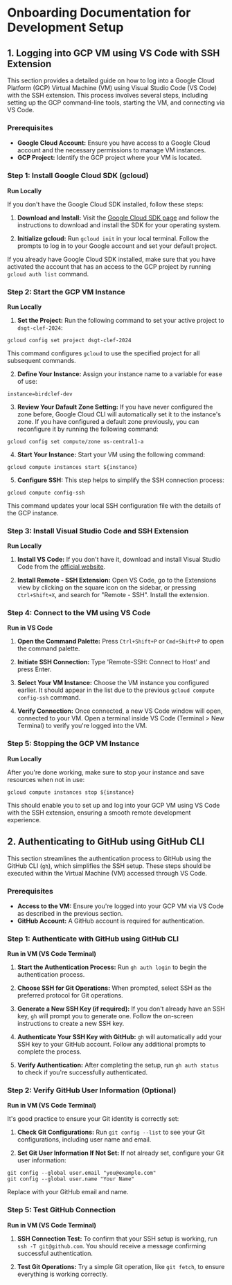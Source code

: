 # Onboarding Documentation for Development Setup

## 1. Logging into GCP VM using VS Code with SSH Extension

This section provides a detailed guide on how to log into a Google Cloud Platform (GCP) Virtual Machine (VM) using Visual Studio Code (VS Code) with the SSH extension. This process involves several steps, including setting up the GCP command-line tools, starting the VM, and connecting via VS Code.

### Prerequisites

- **Google Cloud Account:** Ensure you have access to a Google Cloud account and the necessary permissions to manage VM instances.
- **GCP Project:** Identify the GCP project where your VM is located.

### Step 1: Install Google Cloud SDK (gcloud)

**Run Locally**

If you don't have the Google Cloud SDK installed, follow these steps:

1. **Download and Install:** Visit the [Google Cloud SDK page](https://cloud.google.com/sdk/docs/install-sdk) and follow the instructions to download and install the SDK for your operating system.

2. **Initialize gcloud:** Run `gcloud init` in your local terminal. Follow the prompts to log in to your Google account and set your default project.

If you already have Google Cloud SDK installed, make sure that you have activated the account that has an access to the GCP project by running `gcloud auth list` command.


### Step 2: Start the GCP VM Instance

**Run Locally**

1. **Set the Project:** Run the following command to set your active project to `dsgt-clef-2024`:
```
gcloud config set project dsgt-clef-2024
```

This command configures `gcloud` to use the specified project for all subsequent commands.

2. **Define Your Instance:** Assign your instance name to a variable for ease of use:
```
instance=birdclef-dev
```

3. **Review Your Dafault Zone Setting:** If you have never configured the zone before, Google Cloud CLI will automatically set it to the instance's zone. If you have configured a default zone previously, you can reconfigure it by running the following command: 
```
gcloud config set compute/zone us-central1-a
```

4. **Start Your Instance:** Start your VM using the following command:
```
gcloud compute instances start ${instance}
```

5. **Configure SSH:** This step helps to simplify the SSH connection process:
```
gcloud compute config-ssh
```

This command updates your local SSH configuration file with the details of the GCP instance.


### Step 3: Install Visual Studio Code and SSH Extension

**Run Locally**

1. **Install VS Code:** If you don't have it, download and install Visual Studio Code from the [official website](https://code.visualstudio.com/download).

2. **Install Remote - SSH Extension:** Open VS Code, go to the Extensions view by clicking on the square icon on the sidebar, or pressing `Ctrl+Shift+X`, and search for "Remote - SSH". Install the extension.

### Step 4: Connect to the VM using VS Code

**Run in VS Code**

1. **Open the Command Palette:** Press `Ctrl+Shift+P` or `Cmd+Shift+P` to open the command palette.

2. **Initiate SSH Connection:** Type 'Remote-SSH: Connect to Host' and press Enter.

3. **Select Your VM Instance:** Choose the VM instance you configured earlier. It should appear in the list due to the previous `gcloud compute config-ssh` command.

4. **Verify Connection:** Once connected, a new VS Code window will open, connected to your VM. Open a terminal inside VS Code (Terminal > New Terminal) to verify you're logged into the VM.

### Step 5: Stopping the GCP VM Instance

**Run Locally**

After you're done working, make sure to stop your instance and save resources when not in use:
```
gcloud compute instances stop ${instance}
```

This should enable you to set up and log into your GCP VM using VS Code with the SSH extension, ensuring a smooth remote development experience.

## 2. Authenticating to GitHub using GitHub CLI

This section streamlines the authentication process to GitHub using the GitHub CLI (`gh`), which simplifies the SSH setup. These steps should be executed within the Virtual Machine (VM) accessed through VS Code.

### Prerequisites

- **Access to the VM:** Ensure you're logged into your GCP VM via VS Code as described in the previous section.
- **GitHub Account:** A GitHub account is required for authentication.

### Step 1: Authenticate with GitHub using GitHub CLI

**Run in VM (VS Code Terminal)**

1. **Start the Authentication Process:** Run `gh auth login` to begin the authentication process.

2. **Choose SSH for Git Operations:** When prompted, select SSH as the preferred protocol for Git operations.

3. **Generate a New SSH Key (if required):** If you don't already have an SSH key, `gh` will prompt you to generate one. Follow the on-screen instructions to create a new SSH key.

4. **Authenticate Your SSH Key with GitHub:** `gh` will automatically add your SSH key to your GitHub account. Follow any additional prompts to complete the process.

5. **Verify Authentication:** After completing the setup, run `gh auth status` to check if you're successfully authenticated.

### Step 2: Verify GitHub User Information (Optional)

**Run in VM (VS Code Terminal)**

It's good practice to ensure your Git identity is correctly set:

1. **Check Git Configurations:** Run `git config --list` to see your Git configurations, including user name and email.

2. **Set Git User Information If Not Set:** If not already set, configure your Git user information:

```
git config --global user.email "you@example.com"
git config --global user.name "Your Name"
```
Replace with your GitHub email and name.

### Step 5: Test GitHub Connection

**Run in VM (VS Code Terminal)**

1. **SSH Connection Test:** To confirm that your SSH setup is working, run `ssh -T git@github.com`. You should receive a message confirming successful authentication.

2. **Test Git Operations:** Try a simple Git operation, like `git fetch`, to ensure everything is working correctly.


<!--
## 2. Authenticating into GitHub Using a New SSH Key

This section focuses on setting up SSH-based authentication for GitHub. It includes steps to generate a new SSH key, add it to your GitHub account, and verify if this setup is already correctly done. These steps are to be executed within the Virtual Machine (VM) accessed through VS Code.

### Prerequisites

- **Access to the VM:** Ensure you've successfully logged into your GCP VM using VS Code as outlined in the previous section.
- **GitHub Account:** You should have a GitHub account where you can add the SSH key.

### Step 1: Check Existing SSH Keys in the VM

**Run in VM (VS Code Terminal)**

Before generating a new SSH key, check if you already have an existing SSH key in the VM:

1. **List SSH Keys:** Run `ls -al ~/.ssh` to list all files in your `.ssh` directory. Look for files named `id_rsa.pub` or `id_ed25519.pub`. These are public SSH keys.
2. **Skip Key Generation If Exists:** If such a file exists and you prefer to use it, skip to Step 3. Otherwise, proceed to generate a new key.

### Step 2: Generate a New SSH Key

**Run in VM (VS Code Terminal)**

If you don't have an existing SSH key or wish to create a new one:

1. **Generate SSH Key:** Run `ssh-keygen -t rsa -b 4096 -C "your_email@example.com"`, replacing `your_email@example.com` with your GitHub email. Press Enter to accept the default file location.
2. **Set a Secure Passphrase:** When prompted, enter a secure passphrase for the key.

### Step 3: Add the SSH Key to Your GitHub Account

**Run in VM (VS Code Terminal)**

1. **Copy the SSH Key:** Run `cat ~/.ssh/id_rsa.pub` (or `id_ed25519.pub` if you used `Ed25519`) to display your public key. Copy this key to your clipboard.
2. **Add Key to GitHub:** Go to your GitHub account settings, navigate to "SSH and GPG keys", and click on "New SSH key". Paste your key here and save it.

### Step 4: Verify SSH Connection to GitHub

**Run in VM (VS Code Terminal)**

To ensure your SSH setup is correct:

1. **Test SSH Connection:** Run `ssh -T git@github.com`. You should receive a message confirming your authentication.
2. **Accept GitHub's Host Key:** If prompted to verify the authenticity of the GitHub host, type yes to continue.

### Step 5: Configure GitHub User Information

**Run in VM (VS Code Terminal)**

It's important to set your Git identity in the VM:

1. **Configure Git Email:** Run `git config --global user.email "you@example.com"`, replacing with your GitHub email.
2. **Configure Git Name:** Run `git config --global user.name "Your Name"`, replacing with your GitHub username.

### Step 6: Check Existing GitHub Authentication Status

**Run in VM (VS Code Terminal)**

1. **Check Current GitHub Authentication:** Run `gh auth status` to check if you're already authenticated with GitHub CLI.
2. **If Not Authenticated:** If you're not authenticated or wish to re-authenticate, run `gh auth login` and follow the prompts. Choose SSH for authentication.
3. **Follow On-Screen Instructions:** For SSH, you'll be guided to enter your SSH key passphrase. For HTTPS, you'll need to enter your GitHub credentials.

### Step 7: Verify Configuration

**Run in VM (VS Code Terminal)**

1. **Check Git Configurations:** Run `git config --list` to see all the Git configurations, including user name and email. Ensure they're correctly set.
2. **Try a Test Command:** Run a Git command like `git fetch` to verify that your setup works correctly with your GitHub repository.



<!--
## Logging into a GCP VM

I recommend using VSCode with the SSH extension, which will allow you to develop seamlessly with all the amenities you might expect locally.
It also has nice port forwarding functionality -- this is super handy on Windows.

```bash
# alternatively, set --project dsgt-clef-2024 on each gcloud command
gcloud config set project dsgt-clef-2024

instance=birdclef-dev

# start your instance
gcloud compute instances start ${instance}

# configure ssh in your ~/.ssh/config to use a simple host name
gcloud compute config-ssh 

# stop your instance when you're done
gcloud compute instances stop ${instance}
```

## Configuring your git repository

Auth into github using a new SSH key.
**Use a secure password on the SSH key!**
Everyone on the project will be able to SSH into your machine, so you want to ensure that your private key associated with your github cannot be used to push arbitrary code.
Clone the project, and get started.
Configure git with your identity:

```bash
git config --global user.email "you@example.com"
git config --global user.name "Your Name"
```

You may also want to use `vim` as your default git editor.
The default is `nano`.

```bash
git config --global core.editor "vim"
```

Authenticate with GitHub using the `gh` tool.

```bash
gh auth login
```

I suggest authenticating via SSH with a private key using a secure password/passphrase.
If you choose https authentication, the authentication key is stored locally in plain-text.
Other users who can log into the VM will be able to see the file.
If you decided to go this route, make sure to run `gh auth logout`. 

Clone your repository and start working!
-->
